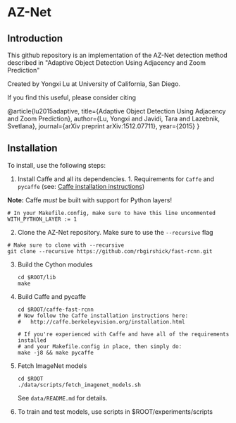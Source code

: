 # AZ-Net

## Introduction
This github repository is an implementation of the AZ-Net detection method described in 
"Adaptive Object Detection Using Adjacency and Zoom Prediction" 

Created by Yongxi Lu at University of California, San Diego.

If you find this useful, please consider citing

  @article{lu2015adaptive,
      title={Adaptive Object Detection Using Adjacency and Zoom Prediction},
      author={Lu, Yongxi and Javidi, Tara and Lazebnik, Svetlana},
      journal={arXiv preprint arXiv:1512.07711},
      year={2015}
    }

## Installation

To install, use the following steps:

1. Install Caffe and all its dependencies. 1. Requirements for `Caffe` and `pycaffe` (see: [Caffe installation instructions](http://caffe.berkeleyvision.org/installation.html))

  **Note:** Caffe *must* be built with support for Python layers!

  ```make
  # In your Makefile.config, make sure to have this line uncommented
  WITH_PYTHON_LAYER := 1
  ```

2. Clone the AZ-Net repository. Make sure to use the `--recursive` flag

  ```Shell
  # Make sure to clone with --recursive
  git clone --recursive https://github.com/rbgirshick/fast-rcnn.git
  ```

3. Build the Cython modules

    ```Shell
    cd $ROOT/lib
    make
    ```

4. Build Caffe and pycaffe
    ```Shell
    cd $ROOT/caffe-fast-rcnn
    # Now follow the Caffe installation instructions here:
    #   http://caffe.berkeleyvision.org/installation.html

    # If you're experienced with Caffe and have all of the requirements installed
    # and your Makefile.config in place, then simply do:
    make -j8 && make pycaffe
    ```

5. Fetch ImageNet models

    ```Shell
    cd $ROOT
    ./data/scripts/fetch_imagenet_models.sh
    ```
    
    See `data/README.md` for details.

6. To train and test models, use scripts in $ROOT/experiments/scripts
